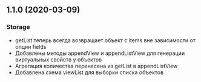 ## 1.1.0 (2020-03-09)

### Storage

- getList теперь всегда возвращает объект c items вне зависимости от опции fields
- Добавлены методы appendView и appendListView для генерации виртуальных свойств у объектов
- Агрегация количества перенесена из getList в appendListView
- Добавлена схема viewList для выборки списка объектов
